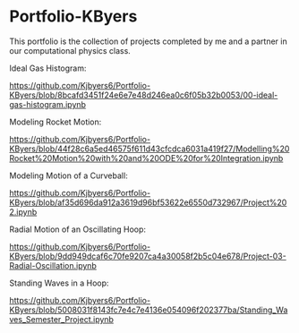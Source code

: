 # Portfolio-KByers
This portfolio is the collection of projects completed by me and a partner in our computational physics class. 

Ideal Gas Histogram:

https://github.com/Kjbyers6/Portfolio-KByers/blob/8bcafd3451f24e6e7e48d246ea0c6f05b32b0053/00-ideal-gas-histogram.ipynb

Modeling Rocket Motion:

https://github.com/Kjbyers6/Portfolio-KByers/blob/44f28c6a5ed46575f611d43cfcdca6031a419f27/Modelling%20Rocket%20Motion%20with%20and%20ODE%20for%20Integration.ipynb

Modeling Motion of a Curveball:

https://github.com/Kjbyers6/Portfolio-KByers/blob/af35d696da912a3619d96bf53622e6550d732967/Project%202.ipynb

Radial Motion of an Oscillating Hoop:

https://github.com/Kjbyers6/Portfolio-KByers/blob/9dd949dcaf6c70fe9207ca4a30058f2b5c04e678/Project-03-Radial-Oscillation.ipynb

Standing Waves in a Hoop:

https://github.com/Kjbyers6/Portfolio-KByers/blob/5008031f8143fc7e4c7e4136e054096f202377ba/Standing_Waves_Semester_Project.ipynb
